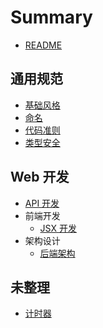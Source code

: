 # Summary

- [README](README.md)

## 通用规范

- [基础风格](style-guide/style.md)
- [命名](style-guide/naming.md)
- [代码准则](style-guide/convention.md)
- [类型安全](style-guide/typing.md)

## Web 开发

- [API 开发](web-dev/api.md)
- 前端开发
  - [JSX 开发](web-dev/frontend/jsx.md)
- 架构设计
  - [后端架构](web-dev/architecture/backend.md)

## 未整理

- [计时器](unsorted/timer.md)
